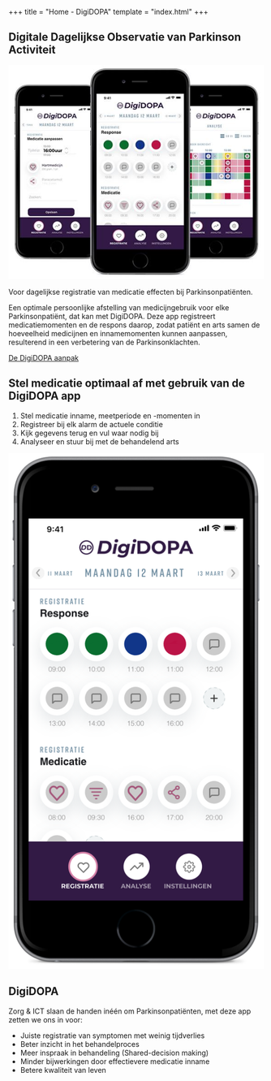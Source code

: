 +++
title = "Home - DigiDOPA"
template = "index.html"
+++

## Digitale Dagelijkse Observatie van Parkinson Activiteit

![apps](apps.jpg)

Voor dagelijkse registratie van medicatie effecten bij Parkinsonpatiënten.

Een optimale persoonlijke afstelling van medicijngebruik voor elke Parkinsonpatiënt, dat kan met DigiDOPA. Deze app registreert medicatiemomenten en de respons daarop, zodat patiënt en arts samen de hoeveelheid medicijnen en innamemomenten kunnen aanpassen, resulterend in een verbetering van de Parkinsonklachten.

[De DigiDOPA aanpak](/werkwijze)

## Stel medicatie optimaal af met gebruik van de DigiDOPA app

1. Stel medicatie inname, meetperiode en -momenten in
2. Registreer bij elk alarm de actuele conditie
3. Kijk gegevens terug en vul waar nodig bij
4. Analyseer en stuur bij met de behandelend arts

![app](app.png)

## DigiDOPA

Zorg & ICT slaan de handen inéén om Parkinsonpatiënten, met deze app zetten we ons in voor:

- Juiste registratie van symptomen met weinig tijdverlies
- Beter inzicht in het behandelproces
- Meer inspraak in behandeling (Shared-decision making)
- Minder bijwerkingen door effectievere medicatie inname
- Betere kwaliteit van leven
